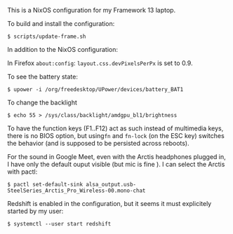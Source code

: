 
This is a NixOS configuration for my Framework 13 laptop.

To build and install the configuration:

```
$ scripts/update-frame.sh
```

In addition to the NixOS configuration:

In Firefox `about:config`: `layout.css.devPixelsPerPx` is set to 0.9.

To see the battery state:

```
$ upower -i /org/freedesktop/UPower/devices/battery_BAT1
```

To change the backlight

```
$ echo 55 > /sys/class/backlight/amdgpu_bl1/brightness
```

To have the function keys (F1..F12) act as such instead of multimedia keys,
there is no BIOS option, but using`fn` and `fn-lock` (on the ESC key) switches
the behavior (and is supposed to be persisted across reboots).

For the sound in Google Meet, even with the Arctis headphones plugged in, I
have only the default ouput visible (but mic is fine ). I can select the Arctis
with pactl:

```
$ pactl set-default-sink alsa_output.usb-SteelSeries_Arctis_Pro_Wireless-00.mono-chat
```

Redshift is enabled in the configuration, but it seems it must explicitely
started by my user:

```
$ systemctl --user start redshift
```
